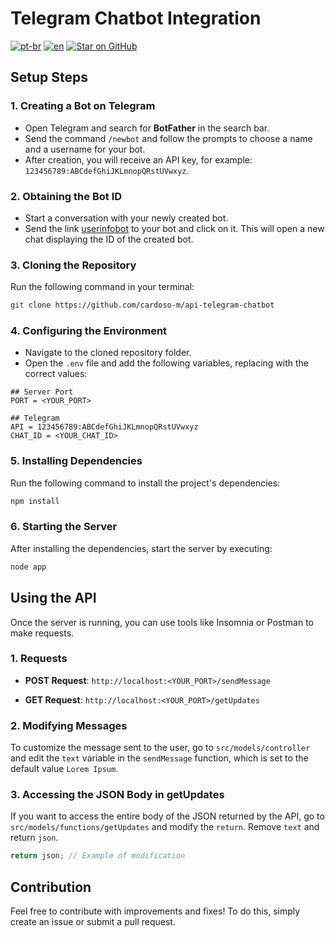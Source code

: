 # Telegram Chatbot Integration
[![pt-br](https://img.shields.io/badge/language-pt--br-green.svg)](https://github.com/cardoso-m/api-telegram-chatbot/blob/main/README.pt-br.md)
[![en](https://img.shields.io/badge/language-en-orange.svg)](https://github.com/cardoso-m/api-telegram-chatbot/blob/main/README.md)
[![Star on GitHub](https://img.shields.io/github/stars/kauemurakami/go-snippets.svg?style=flat&logo=github&colorB=deeppink&label=stars)](https://github.com/cardoso-m/api-telegram-chatbot)

## Setup Steps

### 1. Creating a Bot on Telegram

- Open Telegram and search for **BotFather** in the search bar.
- Send the command `/newbot` and follow the prompts to choose a name and a username for your bot.
- After creation, you will receive an API key, for example: `123456789:ABCdefGhiJKLmnopQRstUVwxyz`.

### 2. Obtaining the Bot ID

- Start a conversation with your newly created bot.
- Send the link [userinfobot](https://t.me/userinfobot) to your bot and click on it. This will open a new chat displaying the ID of the created bot.

### 3. Cloning the Repository

Run the following command in your terminal:

```bash
git clone https://github.com/cardoso-m/api-telegram-chatbot
```

### 4. Configuring the Environment

- Navigate to the cloned repository folder.
- Open the `.env` file and add the following variables, replacing with the correct values:

```plaintext
## Server Port
PORT = <YOUR_PORT>

## Telegram
API = 123456789:ABCdefGhiJKLmnopQRstUVwxyz
CHAT_ID = <YOUR_CHAT_ID>
```

### 5. Installing Dependencies

Run the following command to install the project's dependencies:

```bash
npm install
```

### 6. Starting the Server

After installing the dependencies, start the server by executing:

```bash
node app
```

## Using the API

Once the server is running, you can use tools like Insomnia or Postman to make requests.

### 1. Requests

- **POST Request**: `http://localhost:<YOUR_PORT>/sendMessage`

- **GET Request**: `http://localhost:<YOUR_PORT>/getUpdates`

### 2. Modifying Messages

To customize the message sent to the user, go to `src/models/controller` and edit the `text` variable in the `sendMessage` function, which is set to the default value `Lorem Ipsum`.

### 3. Accessing the JSON Body in getUpdates

If you want to access the entire body of the JSON returned by the API, go to `src/models/functions/getUpdates` and modify the `return`. Remove `text` and return `json`.

```javascript
return json; // Example of modification
```

## Contribution

Feel free to contribute with improvements and fixes! To do this, simply create an issue or submit a pull request.
